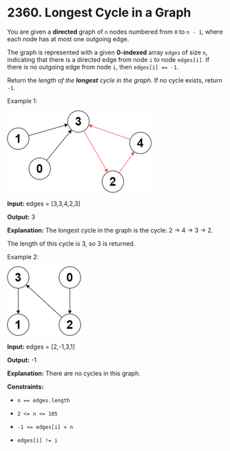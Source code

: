 # 2360. Longest Cycle in a Graph

You are given a **directed** graph of `n` nodes numbered from `0` to `n - 1`, where each node has at most one outgoing edge.

The graph is represented with a given **0-indexed** array `edges` of size `n`, indicating that there is a directed edge from node `i` to node `edges[i]`. If there is no outgoing edge from node `i`, then `edges[i] == -1`.

Return the *length of the **longest** cycle in the graph*. If no cycle exists, return `-1`.

Example 1:

![foto 1](assents/e1.png)

**Input:** edges = [3,3,4,2,3]

**Output:** 3

**Explanation:** The longest cycle in the graph is the cycle: 2 -> 4 -> 3 -> 2.

The length of this cycle is 3, so 3 is returned.

Example 2:

![foto 2](assents/e2.png)

**Input:** edges = [2,-1,3,1]

**Output:** -1

**Explanation:** There are no cycles in this graph.

**Constraints:**

- `n == edges.length`

- `2 <= n <= 105`

- `-1 <= edges[i] < n`

- `edges[i] != i`
